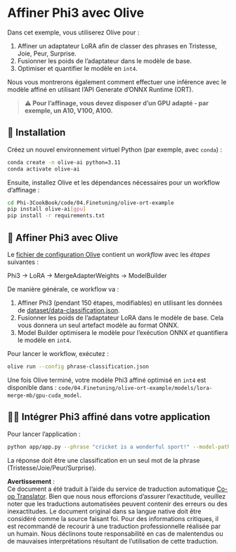 <!--
CO_OP_TRANSLATOR_METADATA:
{
  "original_hash": "4164123a700fecd535d850f09506d72a",
  "translation_date": "2025-05-07T15:15:04+00:00",
  "source_file": "code/04.Finetuning/olive-ort-example/README.md",
  "language_code": "fr"
}
-->
# Affiner Phi3 avec Olive

Dans cet exemple, vous utiliserez Olive pour :

1. Affiner un adaptateur LoRA afin de classer des phrases en Tristesse, Joie, Peur, Surprise.
1. Fusionner les poids de l’adaptateur dans le modèle de base.
1. Optimiser et quantifier le modèle en `int4`.

Nous vous montrerons également comment effectuer une inférence avec le modèle affiné en utilisant l’API Generate d’ONNX Runtime (ORT).

> **⚠️ Pour l’affinage, vous devez disposer d’un GPU adapté - par exemple, un A10, V100, A100.**

## 💾 Installation

Créez un nouvel environnement virtuel Python (par exemple, avec `conda`) :

```bash
conda create -n olive-ai python=3.11
conda activate olive-ai
```

Ensuite, installez Olive et les dépendances nécessaires pour un workflow d’affinage :

```bash
cd Phi-3CookBook/code/04.Finetuning/olive-ort-example
pip install olive-ai[gpu]
pip install -r requirements.txt
```

## 🧪 Affiner Phi3 avec Olive
Le [fichier de configuration Olive](../../../../../code/04.Finetuning/olive-ort-example/phrase-classification.json) contient un *workflow* avec les *étapes* suivantes :

Phi3 -> LoRA -> MergeAdapterWeights -> ModelBuilder

De manière générale, ce workflow va :

1. Affiner Phi3 (pendant 150 étapes, modifiables) en utilisant les données de [dataset/data-classification.json](../../../../../code/04.Finetuning/olive-ort-example/dataset/dataset-classification.json).
1. Fusionner les poids de l’adaptateur LoRA dans le modèle de base. Cela vous donnera un seul artefact modèle au format ONNX.
1. Model Builder optimisera le modèle pour l’exécution ONNX *et* quantifiera le modèle en `int4`.

Pour lancer le workflow, exécutez :

```bash
olive run --config phrase-classification.json
```

Une fois Olive terminé, votre modèle Phi3 affiné optimisé en `int4` est disponible dans : `code/04.Finetuning/olive-ort-example/models/lora-merge-mb/gpu-cuda_model`.

## 🧑‍💻 Intégrer Phi3 affiné dans votre application

Pour lancer l’application :

```bash
python app/app.py --phrase "cricket is a wonderful sport!" --model-path models/lora-merge-mb/gpu-cuda_model
```

La réponse doit être une classification en un seul mot de la phrase (Tristesse/Joie/Peur/Surprise).

**Avertissement** :  
Ce document a été traduit à l’aide du service de traduction automatique [Co-op Translator](https://github.com/Azure/co-op-translator). Bien que nous nous efforcions d’assurer l’exactitude, veuillez noter que les traductions automatisées peuvent contenir des erreurs ou des inexactitudes. Le document original dans sa langue native doit être considéré comme la source faisant foi. Pour des informations critiques, il est recommandé de recourir à une traduction professionnelle réalisée par un humain. Nous déclinons toute responsabilité en cas de malentendus ou de mauvaises interprétations résultant de l’utilisation de cette traduction.